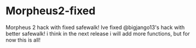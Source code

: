 # Morpheus2-fixed
Morpheus 2 hack with fixed safewalk!
Ive fixed @bigjango13's hack with better safewalk!
i think in the next release i will add more functions, but for now this is all!
